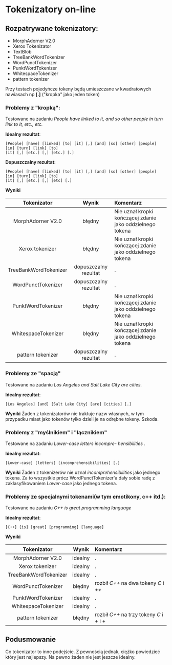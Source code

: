 # Tokenizatory on-line

## Rozpatrywane tokenizatory:
+ MorphAdorner V2.0
+ Xerox Tokenizator
+ TextBlob
+ TreeBankWordTokenizer
+ WordPunctTokenizer
+ PunktWordTokenizer
+ WhitespaceTokenizer
+ pattern tokenizer

Przy testach pojedyńcze tokeny będą umieszczane w kwadratowych nawiasach np **[.]** ("kropka" jako jeden token)

### Problemy z "kropką":
Testowane na zadaniu _People have linked to it, and so other people in turn link to it, etc., etc._

__Idealny rezultat__:
```
[People] [have] [linked] [to] [it] [,] [and] [so] [other] [people] [in] [turn] [link] [to]
[it] [,] [etc.] [,] [etc.] [.]
```
__Dopuszczalny rezultat:__
```
[People] [have] [linked] [to] [it] [,] [and] [so] [other] [people] [in] [turn] [link] [to]
[it] [,] [etc.] [,] [etc] [.]
```
__Wyniki__

| Tokenizator | Wynik | Komentarz |
| :---: | :---: | :---  |
|MorphAdorner V2.0| błędny | Nie uznał kropki kończącej zdanie jako oddzielnego tokena|
|Xerox tokenizer| błędny| Nie uznał kropki kończącej zdanie jako oddzielnego tokena|
|TreeBankWordTokenizer|dopuszczalny rezultat |. |
|WordPunctTokenizer| dopuszczalny rezultat  |. |
|PunktWordTokenizer|błędny | Nie uznał kropki kończącej zdanie jako oddzielnego tokena|
|WhitespaceTokenizer|błędny | Nie uznał kropki kończącej zdanie jako oddzielnego tokena||
|pattern tokenizer|dopuszczalny rezultat |. |

### Problemy ze "spacją"
Testowane na zadaniu _Los Angeles and Salt Lake City are cities._

__Idealny rezultat__:
```
[Los Angeles] [and] [Salt Lake City] [are] [cities] [.]
```

__Wyniki__
Żaden z tokenizatorów nie traktuje nazw własnych, w tym przypadku miast jako tokenów tylko dzieli je na odrębne tokeny. Szkoda.

### Problemy z "myślnikiem" i "łącznikiem"
Testowane na zadaniu _Lower-case letters incompre-
hensibilities ._

__Idealny rezultat__:
```
[Lower-case] [letters] [incomprehensibilities] [.]
```
__Wyniki__
Żaden z tokenizerów nie uznał _incomprehensibilities_ jako jednego tokena.
Za to wszystkie prócz WordPunctTokenizer'a dały sobie radę z zaklasyfikowaniem *Lower-case* jako jednego tokena.

### Problemy ze specjalnymi tokenami(w tym emotikony, c++ itd.):
Testowane na zadaniu _C++ is great programming language_

__Idealny rezultat__:
```
[C++] [is] [great] [programming] [language]
```
__Wyniki__

| Tokenizator | Wynik | Komentarz |
| :---: | :---: | :---  |
|MorphAdorner V2.0| idealny |. |
|Xerox tokenizer|idealny |. |
|TreeBankWordTokenizer| idealny|. |
|WordPunctTokenizer|błędny | rozbił _C++_ na dwa tokeny _C_ i _++_ |
|PunktWordTokenizer|idealny |. |
|WhitespaceTokenizer|idealny |. |
|pattern tokenizer|błędny | rozbił _C++_ na trzy tokeny _C_ i + i + |


## Podusmowanie
Co tokenizator to inne podejście. Z pewnością jednak, ciężko powiedzieć który jest najlepszy.
Na pewno żaden nie jest jeszcze idealny.
